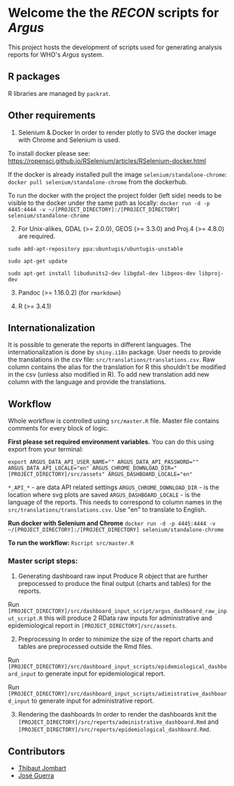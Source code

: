 # Welcome the the *RECON* scripts for *Argus*

This project hosts the development of scripts used for generating analysis
reports for WHO's *Argus* system.

## R packages
R libraries are managed by `packrat`.

## Other requirements

1. Selenium & Docker
In order to render plotly to SVG the docker image with Chrome and Selenium is used.

To install docker please see: https://ropensci.github.io/RSelenium/articles/RSelenium-docker.html

If the docker is already installed pull the image `selenium/standalone-chrome`:
`docker pull selenium/standalone-chrome` from the dockerhub.

To run the docker with the project the project folder (left side) needs to be visible to the docker under the same path as locally:
`docker run -d -p 4445:4444 -v ~/[PROJECT_DIRECTORY]:/[PROJECT_DIRECTORY] selenium/standalone-chrome`

2. For Unix-alikes, GDAL (>= 2.0.0), GEOS (>= 3.3.0) and Proj.4 (>= 4.8.0) are required.

`sudo add-apt-repository ppa:ubuntugis/ubuntugis-unstable`

`sudo apt-get update`

`sudo apt-get install libudunits2-dev libgdal-dev libgeos-dev libproj-dev`

3. Pandoc (>= 1.16.0.2) (for `rmarkdown`)

4. R (>= 3.4.1)

## Internationalization

It is possible to generate the reports in different languages. The internationalization is done by `shiny.i18n` package. User needs to provide the translations in the csv file:
`src/translations/translations.csv`. Raw column contains the alias for the translation for R this shouldn't be modified in the csv (unless also modified in R). To add new translation add new column with the language and provide the translations.

## Workflow

Whole workflow is controlled using `src/master.R` file.
Master file contains comments for every block of logic.

**First please set required environment variables.**
You can do this using export from your terminal:

`export ARGUS_DATA_API_USER_NAME="" ARGUS_DATA_API_PASSWORD="" ARGUS_DATA_API_LOCALE="en" ARGUS_CHROME_DOWNLOAD_DIR="[PROJECT_DIRECTORY]/src/assets" ARGUS_DASHBOARD_LOCALE="en"`

`*_API_*` - are data API related settings
`ARGUS_CHROME_DOWNLOAD_DIR` - is the location where svg plots are saved
`ARGUS_DASHBOARD_LOCALE` - is the language of the reports. This needs to correspond to column names in the `src/translations/translations.csv`. Use "en" to translate to English.

**Run docker with Selenium and Chrome**
`docker run -d -p 4445:4444 -v ~/[PROJECT_DIRECTORY]:/[PROJECT_DIRECTORY] selenium/standalone-chrome`

**To run the workflow:**
`Rscript src/master.R`

### Master script steps:

1. Generating dashboard raw input
Produce R object that are further prepocessed to produce the final output (charts and tables) for the reports.

Run `[PROJECT_DIRECTORY]/src/dashboard_input_script/argus_dashboard_raw_input_script.R` this will produce 2 RData raw inputs for administrative and epidemiological report in `[PROJECT_DIRECTORY]/src/assets`.

2. Preprocessing
In order to minimize the size of the report charts and tables are preprocessed outside the Rmd files.

Run `[PROJECT_DIRECTORY]/src/dashboard_input_scripts/epidemiological_dashboard_input` to generate input for epidemiological report.

Run `[PROJECT_DIRECTORY]/src/dashboard_input_scripts/adimistrative_dashboard_input` to generate input for administrative report.

3. Rendering the dashboards
In order to render the dashboards knit the `[PROJECT_DIRECTORY]/src/reports/administrative_dashboard.Rmd` and `[PROJECT_DIRECTORY]/src/reports/epidemiological_dashboard.Rmd`.

## Contributors

- [Thibaut Jombart](http://github.com/thibautjombart)
- [José Guerra](http://github.com/SNSteamLyon)
